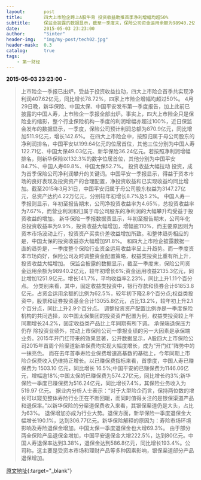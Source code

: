 ```yaml
---
layout:       post
title:        四大上市险企跨上A股牛背 投资收益助推首季净利增幅均超50%
subtitle:     保监会披露的数据显示，截至一季度末，保险公司资金运用余额为98940.2亿元，较年初增长6%;资金运用收益2135.3亿元，同比增加1251.9亿元，增长141.7%，平均收益率2.23%，同比上升1.11个百分点。
date:         2015-05-03 23:23:00
author:       "Sinter"
header-img:   "img/my-post/tech02.jpg"
header-mask:  0.3
catalog:      true
tags:
    - 第一财经
---
```


**2015-05-03 23:23:00**  **-**

> 上市险企一季报已出炉，受益于投资收益拉动，四大上市险企首季共实现净利润407.62亿元，同比增长78.72%，四家上市险企增幅均超过50%。
4月29日晚，新华保险、中国太保、中国平安发布第一季度报告，加上此前已披露的中国人寿，上市险企一季报全部出炉。事实上，四大上市险企只是保险业的缩影，整个行业保险机构一季度的利润增幅亦超过100%，近日保监会发布的数据显示，一季度，保险公司预计利润总额为870.9亿元，同比增加511.9亿元，增长142.6%。
在四大上市险企中，按照归属于母公司股东的净利润排名，中国平安以199.64亿元的位居首位，其他三位分别为中国人寿122.71亿、中国太保49.03亿元、新华保险36.24亿元。若按照净利润增幅排名，则新华保险以132.3%的数字位居首位，其他分别为中国平安84.7%、中国人寿69.8%、中国太保52.7%。
投资收益大幅拉动
投资，成为首季保险公司净利润攀升的关键词。中国平安一季报显示，得益于资本市场的良好表现及投资资产的合理配置，净投资收益和已实现收益均同比增加。截至2015年3月31日，中国平安归属于母公司股东权益为3147.27亿元，总资产达约4.22万亿元，分别较年初增长8.7%及5.2%。
中国人寿一季报则显示，年初至报告期末，公司净投资收益率为4.65%，总投资收益率为7.67%，而营业利润和归属于母公司股东的净利润的大幅攀升均受益于投资收益的增加。
新华保险一季报数据责显示，年初至报告期末，公司年化总投资收益率为9.9%，投资收益大幅增加，增幅逾110%，而主要原因则为资本市场波动上行，投资资产买卖价差收益增加所致。和整体趋势相应的是，中国太保的投资收益亦大幅增加91.8%。
和四大上市险企披露数据一直的趋势是，一季度整个保险行业资金运用收益率呈上升趋势。而一季度资本市场向好，保险公司及时调整资金配置策略，权益类投资比重有所上升，投资收益大幅增加。
保监会披露的数据显示，截至一季度末，保险公司资金运用余额为98940.2亿元，较年初增长6%;资金运用收益2135.3亿元，同比增加1251.9亿元，增长141.7%，平均收益率2.23%，同比上升1.11个百分点。
分类别来看，其中，固定收益类投资中，银行存款和债券合计61853.8亿元，占资金运用余额的比例为62.5%，较年初下降2.8个百分点;权益类投资中，股票和证券投资基金合计13055.8亿元，占比13.2%，较年初上升2.1个百分点，同比上升2.9个百分点。
调整投资资产配置比例亦是一季度保险机构的共同选择，以中国太保集团的投资资产配置为例，权益类投资较上年同期增长24.2%，固定收益类产品比上年同期有所下调。
承保端退保压力仍存
除投资业绩外，拉动上市保险公司一季报业绩的另一大因素是承保端业务。2015年开门红带来的效果显著，公开数据显示，A股四大上市保险公司2015年首周个险渠道新单保费均实现大幅度增长，成为“开门红”阵势中的一抹亮色。
而在去年首季寿险业保费增速高基数的基础上，今年同期上市险企保费收入仍维持正增长。以已赚保费指标来看，首季度，中国人寿已赚保费为 1503.10 亿元，同比增长 16.5%;中国平安的已赚保费为1146.06亿元，增幅逾18%;中国太保的已赚保费为574.27亿元，同比增长约3%;新华保险一季度已赚保费为516.24亿元，同比增长7.4%，其保险业务收入为 519.97 亿元。
据业内分析人士表示：“对于大型险企而言，保持两位数的增长可以窥见整体寿险行业正在不断回暖，而同时值得关注的是银保渠道产品和退保率。”以新华保险的分渠道保费收入来看，其银保渠道仍是大头，占比为63%。
退保增加亦成为行业大势。退保方面，新华保险一季度退保金大幅增长190.1%，达到306.77亿元。新华保险解释的原因为：寿险市场环境影响及寿险退保金增加。中国太保一季度退保金也大增69.3%。
由于部分两全保险产品退保金增加，中国平安退保金大增222.5%，达到80亿元。中国人寿退保率达到3.38%，退保金达到586.8亿元，同比增长193.4%。公司称，这主要是受资本市场和理财产品等多种因素影响，银保渠道部分产品退保增加。


[原文地址](http://www.yicai.com/news/4613227.html){:target="_blank"}


